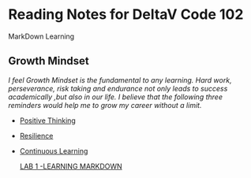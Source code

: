 # Reading Notes for DeltaV Code 102

MarkDown Learning

## Growth Mindset

*I feel Growth Mindset is the fundamental to any learning.
 Hard work, perseverance, risk taking and endurance not only
 leads to success academically ,but also in our life.
 I believe that the following three reminders would help me to grow my career without a limit.*
 
 - [Positive Thinking](/Positive.md)
 
 - [Resilience](/Resilience.md)
 
 - [Continuous Learning](/Learning.md)
 
 
     [LAB 1 -LEARNING MARKDOWN](/Learningmd.md)

